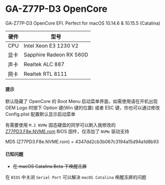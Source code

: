 # GA-Z77P-D3 OpenCore
GA-Z77P-D3 OpenCore EFI. Perfect for macOS 10.14.6 & 10.15.5 (Catalina)

| 硬件 | 型号 |
| ----| ---- |
| CPU | Intel Xeon E3 1230 V2 |
| 显卡 | Sapphire Radeon RX 560D |
| 声卡 | Realtek ALC 887 |
| 网卡 | Realtek RTL 8111 |
#### 提示
默认隐藏了 OpenCore 的 Boot Menu 启动菜单界面，如需使用请在开机出现 OEM Logo 时按下 Option 键(Win 键的位置) 或者 ESC 键，你也可以通过修改 Config.plist 配置默认显示启动菜单

有需要使用 `M.2 NVMe` 固态硬盘的同学可以刷入我修改的 [Z77PD3.F8e.NVME.rom](https://github.com/cloverkits/GA-Z77P-D3-EFI/blob/master/Z77PD3.F8e.NVME.rom?raw=true) BIOS 固件，仅添加了 `NVMe` 驱动支持

MD5 (Z77PD3.F8e.NVME.rom) = 4347dd2cb3b067c3194a15d94a1d8b93

#### 已知问题
- ~~在 macOS Catalina Beta 下唤醒冻屏~~

在 `BIOS` 中关闭 `Serial Port` 可以解决 `macOS Catalina` 唤醒冻屏的问题
